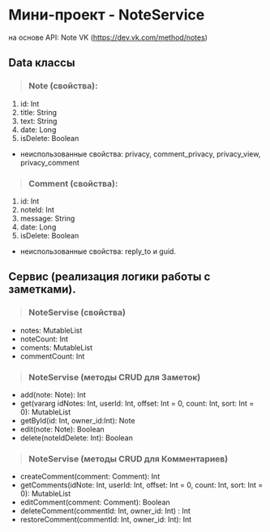 # Мини-проект - NoteService
на основе API: Note VK (https://dev.vk.com/method/notes)

## Data классы

>### Note (свойства):
1. id: Int
2. title: String
3. text: String
4. date: Long
5. isDelete: Boolean
- неиспользованные свойства: privacy, comment_privacy, privacy_view, privacy_comment

>### Comment (свойства):
1. id: Int
2. noteId: Int
3. message: String
4. date: Long
5. isDelete: Boolean
- неиспользованные свойства: reply_to и guid.

## Сервис (реализация логики работы с заметками).

>### NoteServise (свойства)
- notes: MutableList<Note>
- noteCount: Int
- coments: MutableList<Comment>
- commentCount: Int

>### NoteServise (методы CRUD для Заметок)
- add(note: Note): Int
- get(vararg idNotes: Int, userId: Int, offset: Int = 0, count: Int, sort: Int = 0): MutableList<Note>
- getById(id: Int, owner_id:Int): Note
- edit(note: Note): Boolean
- delete(noteIdDelete: Int): Boolean

>### NoteServise (методы CRUD для Комментариев)
- createComment(comment: Comment): Int
- getComments(idNote: Int, userId: Int, offset: Int = 0, count: Int, sort: Int = 0): MutableList<Comment>
- editComment(comment: Comment): Boolean
- deleteComment(commentId: Int, owner_id: Int) : Int
- restoreComment(commentId: Int, owner_id: Int): Int